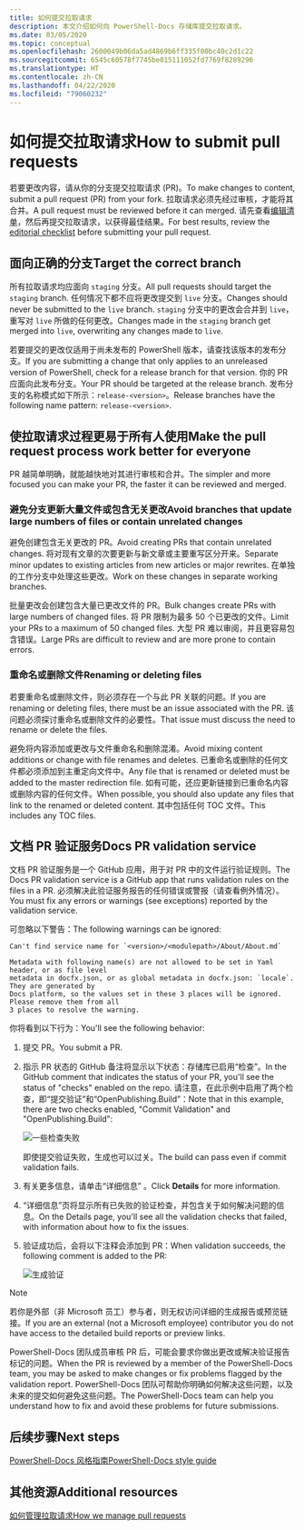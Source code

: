 ```yaml
---
title: 如何提交拉取请求
description: 本文介绍如何向 PowerShell-Docs 存储库提交拉取请求。
ms.date: 03/05/2020
ms.topic: conceptual
ms.openlocfilehash: 2600049b06da5ad4869b6ff335f00bc40c2d1c22
ms.sourcegitcommit: 6545c60578f7745be015111052fd7769f8289296
ms.translationtype: HT
ms.contentlocale: zh-CN
ms.lasthandoff: 04/22/2020
ms.locfileid: "79060232"
---
```

# <a name="how-to-submit-pull-requests"></a><span data-ttu-id="388c2-103">如何提交拉取请求</span><span class="sxs-lookup"><span data-stu-id="388c2-103">How to submit pull requests</span></span>

<span data-ttu-id="388c2-104">若要更改内容，请从你的分支提交拉取请求 (PR)。</span><span class="sxs-lookup"><span data-stu-id="388c2-104">To make changes to content, submit a pull request (PR) from your fork.</span></span> <span data-ttu-id="388c2-105">拉取请求必须先经过审核，才能将其合并。</span><span class="sxs-lookup"><span data-stu-id="388c2-105">A pull request must be reviewed before it can merged.</span></span> <span data-ttu-id="388c2-106">请先查看[编辑清单](editorial-checklist.md)，然后再提交拉取请求，以获得最佳结果。</span><span class="sxs-lookup"><span data-stu-id="388c2-106">For best results, review the [editorial checklist](editorial-checklist.md) before submitting your pull request.</span></span>

## <a name="target-the-correct-branch"></a><span data-ttu-id="388c2-107">面向正确的分支</span><span class="sxs-lookup"><span data-stu-id="388c2-107">Target the correct branch</span></span>

<span data-ttu-id="388c2-108">所有拉取请求均应面向 `staging` 分支。</span><span class="sxs-lookup"><span data-stu-id="388c2-108">All pull requests should target the `staging` branch.</span></span> <span data-ttu-id="388c2-109">任何情况下都不应将更改提交到 `live` 分支。</span><span class="sxs-lookup"><span data-stu-id="388c2-109">Changes should never be submitted to the `live` branch.</span></span> <span data-ttu-id="388c2-110">`staging` 分支中的更改会合并到 `live`，重写对 `live` 所做的任何更改。</span><span class="sxs-lookup"><span data-stu-id="388c2-110">Changes made in the `staging` branch get merged into `live`, overwriting any changes made to `live`.</span></span>

<span data-ttu-id="388c2-111">若要提交的更改仅适用于尚未发布的 PowerShell 版本，请查找该版本的发布分支。</span><span class="sxs-lookup"><span data-stu-id="388c2-111">If you are submitting a change that only applies to an unreleased version of PowerShell, check for a release branch for that version.</span></span> <span data-ttu-id="388c2-112">你的 PR 应面向此发布分支。</span><span class="sxs-lookup"><span data-stu-id="388c2-112">Your PR should be targeted at the release branch.</span></span> <span data-ttu-id="388c2-113">发布分支的名称模式如下所示：`release-<version>`。</span><span class="sxs-lookup"><span data-stu-id="388c2-113">Release branches have the following name pattern: `release-<version>`.</span></span>

## <a name="make-the-pull-request-process-work-better-for-everyone"></a><span data-ttu-id="388c2-114">使拉取请求过程更易于所有人使用</span><span class="sxs-lookup"><span data-stu-id="388c2-114">Make the pull request process work better for everyone</span></span>

<span data-ttu-id="388c2-115">PR 越简单明确，就能越快地对其进行审核和合并。</span><span class="sxs-lookup"><span data-stu-id="388c2-115">The simpler and more focused you can make your PR, the faster it can be reviewed and merged.</span></span>

### <a name="avoid-branches-that-update-large-numbers-of-files-or-contain-unrelated-changes"></a><span data-ttu-id="388c2-116">避免分支更新大量文件或包含无关更改</span><span class="sxs-lookup"><span data-stu-id="388c2-116">Avoid branches that update large numbers of files or contain unrelated changes</span></span>

<span data-ttu-id="388c2-117">避免创建包含无关更改的 PR。</span><span class="sxs-lookup"><span data-stu-id="388c2-117">Avoid creating PRs that contain unrelated changes.</span></span> <span data-ttu-id="388c2-118">将对现有文章的次要更新与新文章或主要重写区分开来。</span><span class="sxs-lookup"><span data-stu-id="388c2-118">Separate minor updates to existing articles from new articles or major rewrites.</span></span> <span data-ttu-id="388c2-119">在单独的工作分支中处理这些更改。</span><span class="sxs-lookup"><span data-stu-id="388c2-119">Work on these changes in separate working branches.</span></span>

<span data-ttu-id="388c2-120">批量更改会创建包含大量已更改文件的 PR。</span><span class="sxs-lookup"><span data-stu-id="388c2-120">Bulk changes create PRs with large numbers of changed files.</span></span> <span data-ttu-id="388c2-121">将 PR 限制为最多 50 个已更改的文件。</span><span class="sxs-lookup"><span data-stu-id="388c2-121">Limit your PRs to a maximum of 50 changed files.</span></span> <span data-ttu-id="388c2-122">大型 PR 难以审阅，并且更容易包含错误。</span><span class="sxs-lookup"><span data-stu-id="388c2-122">Large PRs are difficult to review and are more prone to contain errors.</span></span>

### <a name="renaming-or-deleting-files"></a><span data-ttu-id="388c2-123">重命名或删除文件</span><span class="sxs-lookup"><span data-stu-id="388c2-123">Renaming or deleting files</span></span>

<span data-ttu-id="388c2-124">若要重命名或删除文件，则必须存在一个与此 PR 关联的问题。</span><span class="sxs-lookup"><span data-stu-id="388c2-124">If you are renaming or deleting files, there must be an issue associated with the PR.</span></span> <span data-ttu-id="388c2-125">该问题必须探讨重命名或删除文件的必要性。</span><span class="sxs-lookup"><span data-stu-id="388c2-125">That issue must discuss the need to rename or delete the files.</span></span>

<span data-ttu-id="388c2-126">避免将内容添加或更改与文件重命名和删除混淆。</span><span class="sxs-lookup"><span data-stu-id="388c2-126">Avoid mixing content additions or change with file renames and deletes.</span></span> <span data-ttu-id="388c2-127">已重命名或删除的任何文件都必须添加到主重定向文件中。</span><span class="sxs-lookup"><span data-stu-id="388c2-127">Any file that is renamed or deleted must be added to the master redirection file.</span></span> <span data-ttu-id="388c2-128">如有可能，还应更新链接到已重命名内容或删除内容的任何文件。</span><span class="sxs-lookup"><span data-stu-id="388c2-128">When possible, you should also update any files that link to the renamed or deleted content.</span></span> <span data-ttu-id="388c2-129">其中包括任何 TOC 文件。</span><span class="sxs-lookup"><span data-stu-id="388c2-129">This includes any TOC files.</span></span>

## <a name="docs-pr-validation-service"></a><span data-ttu-id="388c2-130">文档 PR 验证服务</span><span class="sxs-lookup"><span data-stu-id="388c2-130">Docs PR validation service</span></span>

<span data-ttu-id="388c2-131">文档 PR 验证服务是一个 GitHub 应用，用于对 PR 中的文件运行验证规则。</span><span class="sxs-lookup"><span data-stu-id="388c2-131">The Docs PR validation service is a GitHub app that runs validation rules on the files in a PR.</span></span> <span data-ttu-id="388c2-132">必须解决此验证服务报告的任何错误或警报（请查看例外情况）。</span><span class="sxs-lookup"><span data-stu-id="388c2-132">You must fix any errors or warnings (see exceptions) reported by the validation service.</span></span>

<span data-ttu-id="388c2-133">可忽略以下警告：</span><span class="sxs-lookup"><span data-stu-id="388c2-133">The following warnings can be ignored:</span></span>

```
Can't find service name for `<version>/<modulepath>/About/About.md`
```

```
Metadata with following name(s) are not allowed to be set in Yaml header, or as file level
metadata in docfx.json, or as global metadata in docfx.json: `locale`. They are generated by
Docs platform, so the values set in these 3 places will be ignored. Please remove them from all
3 places to resolve the warning.
```

<span data-ttu-id="388c2-134">你将看到以下行为：</span><span class="sxs-lookup"><span data-stu-id="388c2-134">You'll see the following behavior:</span></span>

1. <span data-ttu-id="388c2-135">提交 PR。</span><span class="sxs-lookup"><span data-stu-id="388c2-135">You submit a PR.</span></span>
1. <span data-ttu-id="388c2-136">指示 PR 状态的 GitHub 备注将显示以下状态：存储库已启用“检查”。</span><span class="sxs-lookup"><span data-stu-id="388c2-136">In the GitHub comment that indicates the status of your PR, you'll see the status of "checks" enabled on the repo.</span></span> <span data-ttu-id="388c2-137">请注意，在此示例中启用了两个检查，即“提交验证”和“OpenPublishing.Build”：</span><span class="sxs-lookup"><span data-stu-id="388c2-137">Note that in this example, there are two checks enabled, "Commit Validation" and "OpenPublishing.Build":</span></span>

   ![一些检查失败](media/pull-requests/validation-failed.png)

   <span data-ttu-id="388c2-139">即使提交验证失败，生成也可以过关。</span><span class="sxs-lookup"><span data-stu-id="388c2-139">The build can pass even if commit validation fails.</span></span>

1. <span data-ttu-id="388c2-140">有关更多信息，请单击“详细信息”  。</span><span class="sxs-lookup"><span data-stu-id="388c2-140">Click **Details** for more information.</span></span>
1. <span data-ttu-id="388c2-141">“详细信息”页将显示所有已失败的验证检查，并包含关于如何解决问题的信息。</span><span class="sxs-lookup"><span data-stu-id="388c2-141">On the Details page, you'll see all the validation checks that failed, with information about how to fix the issues.</span></span>
1. <span data-ttu-id="388c2-142">验证成功后，会将以下注释会添加到 PR：</span><span class="sxs-lookup"><span data-stu-id="388c2-142">When validation succeeds, the following comment is added to the PR:</span></span>

   ![生成验证](media/pull-requests/build-validation.png)

> [!NOTE]
> <span data-ttu-id="388c2-144">若你是外部（非 Microsoft 员工）参与者，则无权访问详细的生成报告或预览链接。</span><span class="sxs-lookup"><span data-stu-id="388c2-144">If you are an external (not a Microsoft employee) contributor you do not have access to the detailed build reports or preview links.</span></span>

<span data-ttu-id="388c2-145">PowerShell-Docs 团队成员审核 PR 后，可能会要求你做出更改或解决验证报告标记的问题。</span><span class="sxs-lookup"><span data-stu-id="388c2-145">When the PR is reviewed by a member of the PowerShell-Docs team, you may be asked to make changes or fix problems flagged by the validation report.</span></span> <span data-ttu-id="388c2-146">PowerShell-Docs 团队可帮助你明确如何解决这些问题，以及未来的提交如何避免这些问题。</span><span class="sxs-lookup"><span data-stu-id="388c2-146">The PowerShell-Docs team can help you understand how to fix and avoid these problems for future submissions.</span></span>

## <a name="next-steps"></a><span data-ttu-id="388c2-147">后续步骤</span><span class="sxs-lookup"><span data-stu-id="388c2-147">Next steps</span></span>

[<span data-ttu-id="388c2-148">PowerShell-Docs 风格指南</span><span class="sxs-lookup"><span data-stu-id="388c2-148">PowerShell-Docs style guide</span></span>](powershell-style-guide.md)

## <a name="additional-resources"></a><span data-ttu-id="388c2-149">其他资源</span><span class="sxs-lookup"><span data-stu-id="388c2-149">Additional resources</span></span>

[<span data-ttu-id="388c2-150">如何管理拉取请求</span><span class="sxs-lookup"><span data-stu-id="388c2-150">How we manage pull requests</span></span>](managing-pull-requests.md)
